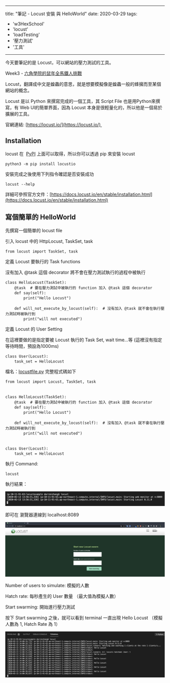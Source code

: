
---
title: "筆記 - Locust 安裝 與 HelloWorld"
date: 2020-03-29
tags: 
  - 'w3HexSchool'
  - 'locust'
  - 'loadTesting'
  - '壓力測試'
  - '工具'
---

今天要筆記的是 Locust，可以網站的壓力測試的工具。

Week3 - [六角學院的鼠年全馬鐵人挑戰](https://www.hexschool.com/2019/11/14/2019-11-14-w3Hexschool-2020-challenge/)

Locust，翻譯成中文是蝗蟲的意思，就是想要模擬像是蝗蟲一般的蜂擁而至某個網站的概念。

Locust 是以 Python 來撰寫完成的一個工具，其 Script File 也是用Python來撰寫，有 Web UI的簡單界面，因為 Locust 本身是很輕量化的，所以他是一個易於擴展的工具。

官網連結: [https://locust.io/](https://locust.io/) 

Installation
------------

locust 在  [PyPI](https://pypi.org/project/locustio/) 上面可以取得，所以你可以透過 pip 來安裝 locust

    python3 -m pip install locustio
    

安裝完成之後使用下列指令確認是否安裝成功

    locust --help
    

詳細可參照官方文件：[https://docs.locust.io/en/stable/installation.html](https://docs.locust.io/en/stable/installation.html)

寫個簡單的 HelloWorld
----------------

先撰寫一個簡單的 locust file

引入 locust 中的 HttpLocust, TaskSet, task

    from locust import TaskSet, task
    

定義 Locust 要執行的 Task functions

沒有加入 @task 這個 decorator 將不會在壓力測試執行的過程中被執行

    class HelloLocust(TaskSet):
        @task  # 要在壓力測試中被執行的 function 加入 @task 這個 decorator
        def say(self):
            print("Hello Locust")
    
        def will_not_execute_by_locust(self):  # 沒有加入 @task 就不會在執行壓力測試時被執行到
            print("will not executed")
    

定義 Locust 的 User Setting

在這裡要做的是指定要被 Locust 執行的 Task Set, wait time...等 (這裡沒有指定等待時間，預設為1000ms)

    class User(Locust):
        task_set = HelloLocust
    

檔名：[locustfile.py](http://locustfile.py) 完整程式碼如下

    from locust import Locust, TaskSet, task
    
    
    class HelloLocust(TaskSet):
        @task  # 要在壓力測試中被執行的 function 加入 @task 這個 decorator
        def say(self):
            print("Hello Locust")
    
        def will_not_execute_by_locust(self):  # 沒有加入 @task 就不會在執行壓力測試時被執行到
            print("will not executed")
    
    
    class User(Locust):
        task_set = HelloLocust
    

執行 Command:

    locust
    

執行結果：

![](/img/2020-locust-helloworld/1585492589.png)

即可在 瀏覽器連線到 localhost:8089

![](/img/2020-locust-helloworld/1585492601.png)

Number of users to simulate: 模擬的人數

Hatch rate: 每秒產生的 User 數量 （最大值為模擬人數）

Start swarming: 開始進行壓力測試

按下 Start swarming 之後，就可以看到 terminal 一直出現 Hello Locust （模擬人數為 1, Hatch Rate 為 1）

![](/img/2020-locust-helloworld/1585492612.png)